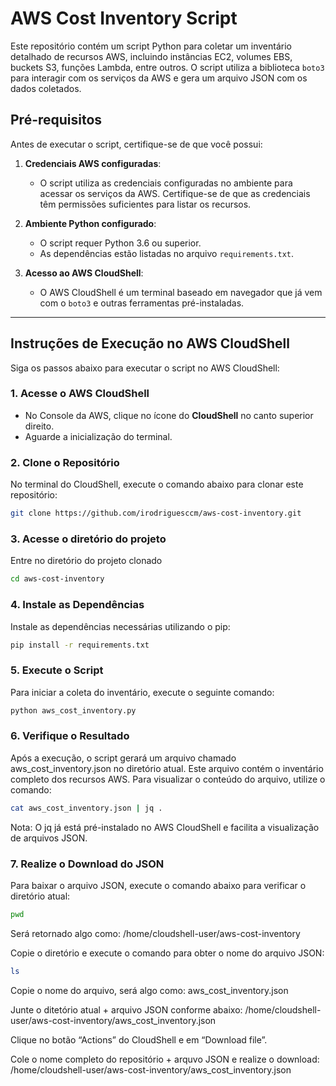 # AWS Cost Inventory Script

Este repositório contém um script Python para coletar um inventário detalhado de recursos AWS, incluindo instâncias EC2, volumes EBS, buckets S3, funções Lambda, entre outros. O script utiliza a biblioteca `boto3` para interagir com os serviços da AWS e gera um arquivo JSON com os dados coletados.

## Pré-requisitos

Antes de executar o script, certifique-se de que você possui:

1. **Credenciais AWS configuradas**:
   - O script utiliza as credenciais configuradas no ambiente para acessar os serviços da AWS. Certifique-se de que as credenciais têm permissões suficientes para listar os recursos.

2. **Ambiente Python configurado**:
   - O script requer Python 3.6 ou superior.
   - As dependências estão listadas no arquivo `requirements.txt`.

3. **Acesso ao AWS CloudShell**:
   - O AWS CloudShell é um terminal baseado em navegador que já vem com o `boto3` e outras ferramentas pré-instaladas.

---

## Instruções de Execução no AWS CloudShell

Siga os passos abaixo para executar o script no AWS CloudShell:

### 1. Acesse o AWS CloudShell
- No Console da AWS, clique no ícone do **CloudShell** no canto superior direito.
- Aguarde a inicialização do terminal.

### 2. Clone o Repositório
No terminal do CloudShell, execute o comando abaixo para clonar este repositório:

```bash
git clone https://github.com/irodriguesccm/aws-cost-inventory.git
```

### 3. Acesse o diretório do projeto
Entre no diretório do projeto clonado
```bash
cd aws-cost-inventory
```

### 4. Instale as Dependências
Instale as dependências necessárias utilizando o pip:
```bash
pip install -r requirements.txt
```

### 5. Execute o Script
Para iniciar a coleta do inventário, execute o seguinte comando:
```bash
python aws_cost_inventory.py
```

### 6. Verifique o Resultado
Após a execução, o script gerará um arquivo chamado aws_cost_inventory.json no diretório atual. Este arquivo contém o inventário completo dos recursos AWS.
Para visualizar o conteúdo do arquivo, utilize o comando:
```bash
cat aws_cost_inventory.json | jq .
```

Nota: O jq já está pré-instalado no AWS CloudShell e facilita a visualização de arquivos JSON.

### 7. Realize o Download do JSON
Para baixar o arquivo JSON, execute o comando abaixo para verificar o diretório atual:
```bash
pwd
```

Será retornado algo como:
/home/cloudshell-user/aws-cost-inventory

Copie o diretório e execute o comando para obter o nome do arquivo JSON:
```bash
ls
```

Copie o nome do arquivo, será algo como:
aws_cost_inventory.json

Junte o ditetório atual + arquivo JSON conforme abaixo:
/home/cloudshell-user/aws-cost-inventory/aws_cost_inventory.json

Clique no botão “Actions” do CloudShell e em “Download file”.

Cole o nome completo do repositório + arquvo JSON e realize o download:
/home/cloudshell-user/aws-cost-inventory/aws_cost_inventory.json
